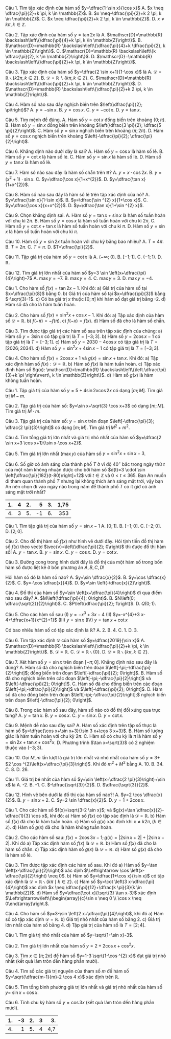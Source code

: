 Câu 1. Tìm tập xác định của hàm số $y=\dfrac{1-\sin x}{\cos x}$
A. $x \neq \dfrac{\pi}{2}+k \pi, k \in \mathbb{Z}$.
B. $x \neq-\dfrac{\pi}{2}+k 2 \pi, k \in \mathbb{Z}$.
C. $x \neq \dfrac{\pi}{2}+k 2 \pi, k \in \mathbb{Z}$.
D. $x \neq k \pi, k \in \mathbb{Z}$.

Câu 2. Tập xác định của hàm số $y=\tan 2 x$ là
A. $\mathscr{D}=\mathbb{R} \backslash\left\{\dfrac{\pi}{4}+k \pi, k \in \mathbb{Z}\right\}$.
B. $\mathscr{D}=\mathbb{R} \backslash\left\{\dfrac{\pi}{4}+k \dfrac{\pi}{2}, k \in \mathbb{Z}\right\}$.
C. $\mathscr{D}=\mathbb{R} \backslash\left\{k \dfrac{\pi}{2}, k \in \mathbb{Z}\right\}$.
D. $\mathscr{D}=\mathbb{R} \backslash\left\{\dfrac{\pi}{2}+k \pi, k \in \mathbb{Z}\right\}$.

Câu 3. Tập xác định của hàm số $y=\dfrac{2 \sin x+1}{1-\cos x}$ là
A. $\mathscr{D}=\mathbb{R} \backslash\{k 2 \pi, k \in \mathbb{Z}\}$.
B. $\mathscr{D}=\mathbb{R} \backslash\{k \pi, k \in \mathbb{Z}\}$.
C. $\mathscr{D}=\mathbb{R} \backslash\left\{\dfrac{\pi}{2}+k \pi, k \in \mathbb{Z}\right\}$.
D. $\mathscr{D}=\mathbb{R} \backslash\left\{\dfrac{\pi}{2}+k 2 \pi, k \in \mathbb{Z}\right\}$.

Câu 4. Hàm số nào sau đây nghịch biến trên $\left(\dfrac{\pi}{2}; \pi\right)$?
A. $y=-\sin x$.
B. $y=\cos x$.
C. $y=-\cot x$.
D. $y=\tan x$.

Câu 5. Tìm mệnh đề đúng.
A. Hàm số $y=\cot x$ đồng biến trên khoảng $(0; \pi)$.
B. Hàm số $y=\sin x$ đồng biến trên khoảng $\left(\dfrac{3 \pi}{2}; \dfrac{5 \pi}{2}\right)$.
C. Hàm số $y=\sin x$ nghịch biến trên khoảng $(\pi; 2 \pi)$.
D. Hàm số $y=\cos x$ nghịch biến trên khoảng $\left(-\dfrac{\pi}{2}; \dfrac{\pi}{2}\right)$.

Câu 6. Khẳng định nào dưới đây là sai?
A. Hàm số $y=\cos x$ là hàm số lẻ.
B. Hàm số $y=\cot x$ là hàm số lẻ.
C. Hàm số $y=\sin x$ là hàm số lẻ.
D. Hàm số $y=\tan x$ là hàm số lẻ.

Câu 7. Hàm số nào sau đây là hàm số chẵn trên $\mathbb{R}$?
A. $y=x \cdot \cos 2 x$.
B. $y=\left(x^{2}+1\right) \cdot \sin x$.
C. $y=\dfrac{\cos x}{1+x^{2}}$.
D. $y=\dfrac{\tan x}{1+x^{2}}$.

Câu 8. Hàm số nào sau đây là hàm số lẻ trên tập xác định của nó?
A. $y=\dfrac{\sin x}{1-\sin x}$.
B. $y=\dfrac{\sin ^{2} x}{1+\cos x}$.
C. $y=\dfrac{\cos x}{x+x^{2}}$.
D. $y=\dfrac{\tan x}{1+\sin ^{2} x}$.

Câu 9. Chọn khẳng định sai.
A. Hàm số $y=\tan x+\sin x$ là hàm số tuần hoàn với chu kì $2 \pi$.
B. Hàm số $y=\cos x$ là hàm số tuần hoàn với chu kì $2 \pi$.
C. Hàm số $y=\cot x+\tan x$ là hàm số tuần hoàn với chu kì $\pi$.
D. Hàm số $y=\sin x$ là hàm số tuần hoàn với chu kì $\pi$.

Câu 10. Hàm số $y=\sin 2 x$ tuần hoàn với chu kỳ bằng bao nhiêu?
A. $T=4 \pi$.
B. $T=2 \pi$.
C. $T=\pi$.
D. $T=\dfrac{\pi}{2}$.

Câu 11. Tập giá trị của hàm số $y=\cot x$ là
A. ($-\infty$; 0).
B. $[-1; 1]$.
C. $(-1; 1)$.
D. $\mathbb{R}$.

Câu 12. Tìm giá trị lớn nhất của hàm số $y=3 \sin \left(x+\dfrac{\pi}{4}\right)-7$
A. $\max y=-7$.
B. $\max y=4$.
C. $\max y=3$.
D. $\max y=-4$.


Câu 1. Cho hàm số $f(x)=\tan 2 x-1$. Khi đó:
a) Giá trị của hàm số tại $x=\dfrac{\pi}{8}$ bằng 0.
b) Giá trị của hàm số tại $x=\dfrac{\pi}{3}$ bằng $-\sqrt{3}-1$.
c) Có ba giá trị $x$ thuộc $[0; \pi]$ khi hàm số đạt giá trị bằng -2.
d) Hàm số đã cho là hàm tuần hoàn.

Câu 2. Cho hàm số $f(x)=\sin ^{2} x+\cos x-1$. Khi đó:
a) Tập xác định của hàm số $\mathscr{D}=\mathbb{R}$.
b) $f(-\pi)=-f(\pi)$.
c) $f(-x)=f(x)$.
d) Hàm số đã cho là hàm số chẵn.

Câu 3. Tìm được tập giá trị các hàm số sau trên tập xác định của chúng:
a) Hàm số $y=3 \sin x$ có tập giá trị là $T=[-3; 3]$.
b) Hàm số $y=2 \cos x-1$ có tập giá trị là $T=[-3; 1]$.
c) Hàm số $y=2030-4 \cos x$ có tập giá trị là $T=[2026; 2034]$.
d) Hàm số $y=\sin ^{2} x+4 \sin x-1$ có tập giá trị là $T=[-3; 3]$.

Câu 4. Cho hàm số $f(x)=2 \cos x+1$ và $g(x)=\sin x+\tan x$. Khi đó:
a) Tập xác định hàm số $f(x): \mathscr{D}=\mathbb{R}$.
b) Hàm số $f(x)$ là hàm tuần hoàn.
c) Tập xác định hàm số $g(x): \mathscr{D}=\mathbb{R} \backslash\left\{\left.\dfrac{\pi}{3}+k \pi \right\rvert\, k \in \mathbb{Z}\right\}$.
d) Hàm số $g(x)$ là hàm không tuần hoàn.


Câu 1. Tập giá trị của hàm số $y=5+4 \sin 2 x \cos 2 x$ có dạng $[m; M]$. Tìm giá trị $M-m$.

Câu 2. Tập giá trị của hàm số: $y=\sin x+\sqrt{3} \cos x+3$ có dạng $[m; M]$. Tìm giá trị $M \cdot m$.


Câu 3. Tập giá trị của hàm số: $y=\sin x$ trên đoạn $\left[-\dfrac{\pi}{3}; \dfrac{2 \pi}{3}\right]$ có dạng $[m; M]$. Tìm giá $\operatorname{trị} M^{2}+m^{2}$.


Câu 4. Tìm tổng giá trị lớn nhất và giá trị nhỏ nhất của hàm số $y=\dfrac{2 \sin x+3 \cos x+1}{\sin x-\cos x+2}$.

Câu 5. Tìm giá trị lớn nhất $(\max y)$ của hàm số $y=\sin ^{2} x+\sin x-3$.

Câu 6. Số giờ có ánh sáng của thành phố $T$ ở vĩ độ $40^{\circ}$ bắc trong ngày thứ $t$ của một năm không nhuận được cho bởi hàm số $d(t)=3 \cdot \sin \left[\dfrac{\pi}{182}(t-80)\right]+12$ với $t \in \mathbb{Z}$ và $0<t \leq 365$. Bạn An muốn đi tham quan thành phố $T$ nhưng lại không thích ánh sáng mặt trời, vậy bạn An nên chọn đi vào ngày nào trong năm để thành phố $T$ có ít giờ có ánh sáng mặt trời nhất?



| 1. | 4 | 2. | 5 | 3. | 1,75 |
| ---: | ---: | ---: | ---: | ---: | ---: |
| 4. | 3 | 5. | -1 | 6. | 353 |



Câu 1. Tìm tập giá trị của hàm số $y=\sin x-1$
A. $[0; 1]$.
B. $[-1; 0]$.
C. $[-2; 0]$.
D. $[2; 0]$.

Câu 2. Cho đồ thị hàm số $f(x)$ như hình vẽ dưới đây. Hỏi tịnh tiến đồ thị hàm số $f(x)$ theo vectơ $\vec{v}=\left(\dfrac{\pi}{2}; 0\right)$ thì được đồ thị hàm số!
A. $y=\tan x$.
B. $y=\sin x$.
C. $y=\cos x$.
D. $y=\cot x$.

Câu 3. Đường cong trong hình dưới đây là đồ thị của một hàm số trong bốn hàm số được liệt kê ở bốn phương án $A, B, C, D$!

Hỏi hàm số đó là hàm số nào?
A. $y=\sin \dfrac{x}{2}$.
B. $y=\cos \dfrac{x}{2}$.
C. $y=-\cos \dfrac{x}{4}$.
D. $y=\sin \left(-\dfrac{x}{2}\right)$.

Câu 4. Đồ thị của hàm số $y=\sin \left(x+\dfrac{\pi}{4}\right)$ đi qua điểm nào sau đây?
A. $M\left(\dfrac{\pi}{4}; 0\right)$.
B. $N\left(0; \dfrac{\sqrt{2}}{2}\right)$.
C. $P\left(\dfrac{\pi}{2}; 1\right)$.
D. $Q(0; 1)$.

Câu 5. Cho các hàm số sau
(I) $y=-x^{3}+3 x-4$
(II) $y=-x^{4}+3 x-4+\dfrac{x+1}{x^{2}+1}$
(III) $y=\sin x$
(IV) $y=\tan x+\cot x$

Có bao nhiêu hàm số có tập xác định là $\mathbb{R}$?
A. 2.
B. 4.
C. 1.
D. 3.

Câu 6. Tìm tập xác định $\mathscr{D}$ của hàm số $y=\dfrac{2019}{\sin x}$
A. $\mathscr{D}=\mathbb{R} \backslash\left\{\dfrac{\pi}{2}+k \pi, k \in \mathbb{Z}\right\}$.
B. $\mathscr{D}=\mathbb{R}$.
C. $\mathscr{D}=\mathbb{R} \backslash\{0\}$.
D. $\mathscr{D}=\mathbb{R} \backslash\{k \pi, k \in \mathbb{Z}\}$.

Câu 7. Xét hàm số $y=\sin x$ trên đoạn $[-\pi; 0]$. Khẳng định nào sau đây là đúng?
A. Hàm số đã cho nghịch biến trên đoạn $\left[-\pi;-\dfrac{\pi}{2}\right]$; đồng biến trên đoạn $\left[-\dfrac{\pi}{2}; 0\right]$.
B. Hàm số đã cho nghịch biến trên các đoạn $\left[-\pi;-\dfrac{\pi}{2}\right]$ và $\left[-\dfrac{\pi}{2}; 0\right]$.
C. Hàm số đã cho đồng biến trên các đoạn $\left[-\pi;-\dfrac{\pi}{2}\right]$ và $\left[-\dfrac{\pi}{2}; 0\right]$.
D. Hàm số đã cho đồng biến trên đoạn $\left[-\pi;-\dfrac{\pi}{2}\right];$ nghịch biến trên đoạn $\left[-\dfrac{\pi}{2}; 0\right]$.

Câu 8. Trong các hàm số sau đây, hàm số nào có đồ thị đối xứng qua trục tung?
A. $y=\tan x$.
B. $y=\cos x$.
C. $y=\sin x$.
D. $y=\cot x$.

Câu 9. Mệnh đề nào sau đây sai?
A. Hàm số xác định trên tập số thực là hàm số $y=\dfrac{\cos x+\sin x+3}{\sin 3 x+\cos 3 x+3}$.
B. Hàm số lượng giác là hàm tuần hoàn với chu kỳ $2 \pi$.
C. Hàm số có chu kỳ là $\pi$ là hàm số $y=\sin 2 x+\tan x+\cos ^{2} x$.
D. Phương trình $\tan x=\sqrt{3}$ có 2 nghiệm thuộc vào $(-3; 3)$.

Câu 10. Gọi $M, m$ lần lượt là giá trị lớn nhất và nhỏ nhất của hàm số $y=3+$ $2 \cos ^{2}\left(x+\dfrac{\pi}{3}\right)$. Khi đó $m^{2}+M^{2}$ bằng
A. 10.
B. 34.
C. 8.
D. 26.

Câu 11. Giá trị bé nhất của hàm số $y=\sin \left(x+\dfrac{2 \pi}{3}\right)+\sin x$ là
A. -2.
B. -1.
C. $-\dfrac{\sqrt{3}}{2}$.
D. $\dfrac{\sqrt{3}}{2}$.

Câu 12. Hình vẽ bên dưới là đồ thị của hàm số nào?!
A. $y=2 \cos \dfrac{x}{2}$.
B. $y=\sin x+2$.
C. $y=2 \sin \dfrac{x}{2}$.
D. $y=1+2 \cos x$.


Câu 1. Cho các hàm số $f(x)=\sqrt{3-2 \sin x}$; và $g(x)=\tan \dfrac{x}{2}-\dfrac{1}{3} \cos x$, khi đó:
a) Hàm số $f(x)$ có tập xác định là $\mathscr{D}=\mathbb{R}$.
b) Hàm số $f(x)$ đã cho là hàm tuần hoàn.
c) Hàm số $g(x)$ xác định khi $x \neq k 2 \pi,(k \in \mathbb{Z})$.
d) Hàm số $g(x)$ đã cho là hàm không tuần hoàn.

Câu 2. Cho các hàm số sau: $f(x)=2 \cos 3 x-1; g(x)=|2 \sin x+2|+|2 \sin x-2|$. Khi đó
a) Tập xác định hàm số $f(x)$ là $\mathscr{D}=\mathbb{R}$.
b) Hàm số $f(x)$ đã cho là hàm số chẵn.
c) Tập xác định hàm số $g(x)$ là $\mathscr{D}=\mathbb{R}$.
d) Hàm số $g(x)$ đã cho là hàm số lẻ.

Câu 3. Tìm được tập xác định các hàm số sau. Khi đó
a) Hàm số $y=\tan \left(x-\dfrac{\pi}{2}\right)$ xác định $\Leftrightarrow \cos \left(x-\dfrac{\pi}{2}\right) \neq 0$.
b) Hàm số $y=\dfrac{1+\cos x}{\sin x}$ có tập xác định là $\mathscr{D}=\mathbb{R} \backslash\{k \pi \mid k \in \mathbb{Z}\}$.
c) Hàm số $y=\cot \left(3 x-\dfrac{\pi}{4}\right)$ xác định $x \neq \dfrac{\pi}{12}+\dfrac{k \pi}{3}(k \in \mathbb{Z})$.
d) Hàm số $y=\dfrac{\cot x}{\sqrt{3} \tan x-3}$ xác định $\Leftrightarrow\left\{\begin{array}{c}\sin x \neq 0 \\ \cos x \neq 0\end{array}\right.$.

Câu 4. Cho hàm số $y=3-\sin \left(2 x+\dfrac{\pi}{4}\right)$, khi đó
a) Hàm số có tập xác định $\mathscr{D}=\mathbb{R}$.
b) Giá trị nhỏ nhất của hàm số bằng 2.
c) Giá trị lớn nhất của hàm số bằng 4.
d) Tập giá trị của hàm số là $T=[2; 4]$.


Câu 1. Tìm giá trị nhỏ nhất của hàm số $y=\sqrt{1+\sin x}-3$.

Câu 2. Tìm giá trị lớn nhất của hàm số $y=2+2 \cos x+\cos ^{2} x$.

Câu 3. Tìm $x \in[\pi; 2 \pi]$ để hàm số $y=1-3 \sqrt{1-\cos ^{2} x}$ đạt giá trị nhỏ nhất (kết quả làm tròn đến hàng phần mười).


Câu 4. Tìm số các giá trị nguyên của tham số $m$ để hàm số $y=\sqrt{\dfrac{m-1}{m}-2 \cos 4 x}$ xác định trên $\mathbb{R}$.


Câu 5. Tìm tổng bình phương giá trị lớn nhất và giá trị nhỏ nhất của hàm số $y=$ $\sin x+\cos x$.


Câu 6. Tính chu kỳ hàm số $y=\cos 3 x$ (kết quả làm tròn đến hàng phần mười).


| 1. | -3 | 2. | 3 | 3. |
| ---: | ---: |:--- |:--- | ---: |
| 4. | 1 | 5. | 4 | 4,7 |